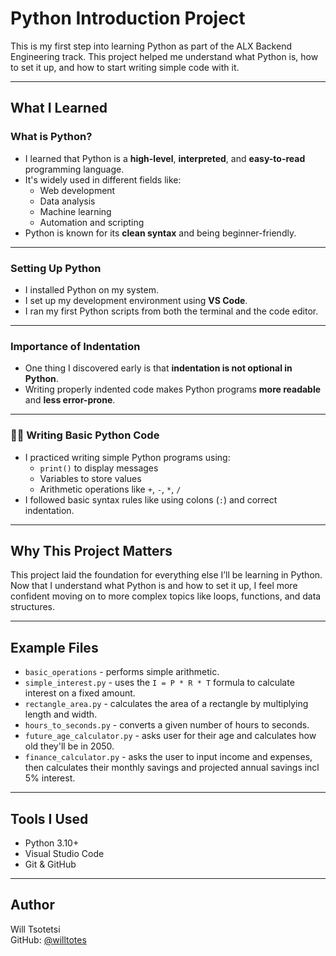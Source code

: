 # Python Introduction Project

This is my first step into learning Python as part of the ALX Backend Engineering track. This project helped me understand what Python is, how to set it up, and how to start writing simple code with it.

---

## What I Learned

### What is Python?

- I learned that Python is a **high-level**, **interpreted**, and **easy-to-read** programming language.
- It's widely used in different fields like:
  - Web development
  - Data analysis
  - Machine learning
  - Automation and scripting
- Python is known for its **clean syntax** and being beginner-friendly.

---

### Setting Up Python

- I installed Python on my system.
- I set up my development environment using **VS Code**.
- I ran my first Python scripts from both the terminal and the code editor.

---

### Importance of Indentation

- One thing I discovered early is that **indentation is not optional in Python**.
- Writing properly indented code makes Python programs **more readable** and **less error-prone**.

---

### ✍🏽 Writing Basic Python Code

- I practiced writing simple Python programs using:
  - `print()` to display messages
  - Variables to store values
  - Arithmetic operations like `+`, `-`, `*`, `/`
- I followed basic syntax rules like using colons (`:`) and correct indentation.

---

## Why This Project Matters

This project laid the foundation for everything else I’ll be learning in Python. Now that I understand what Python is and how to set it up, I feel more confident moving on to more complex topics like loops, functions, and data structures.

---

## Example Files

- `basic_operations` - performs simple arithmetic.
- `simple_interest.py` - uses the `I = P * R * T` formula to calculate interest on a fixed amount. 
- `rectangle_area.py` - calculates the area of a rectangle by multiplying length and width. 
- `hours_to_seconds.py` - converts a given number of hours to seconds.
- `future_age_calculator.py` - asks user for their age and calculates how old they'll be in 2050.
- `finance_calculator.py` - asks the user to input income and expenses, then calculates their monthly savings and projected annual savings incl 5% interest.

---

## Tools I Used

- Python 3.10+
- Visual Studio Code
- Git & GitHub

---

## Author

Will Tsotetsi  
GitHub: [@willtotes](https://github.com/willtotes)
